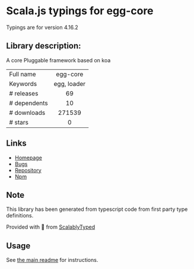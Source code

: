
# Scala.js typings for egg-core

Typings are for version 4.16.2

## Library description:
A core Pluggable framework based on koa

|                    |                 |
| ------------------ | :-------------: |
| Full name          | egg-core |
| Keywords           | egg, loader |
| # releases         | 69 |
| # dependents       | 10 |
| # downloads        | 271539 |
| # stars            | 0 |

## Links
- [Homepage](https://github.com/eggjs/egg-core#readme)
- [Bugs](https://github.com/eggjs/egg/issues)
- [Repository](https://github.com/eggjs/egg-core)
- [Npm](https://www.npmjs.com/package/egg-core)
    


## Note
This library has been generated from typescript code from first party type definitions.

Provided with :purple_heart: from [ScalablyTyped](https://github.com/oyvindberg/ScalablyTyped)

## Usage
See [the main readme](../../readme.md) for instructions.



